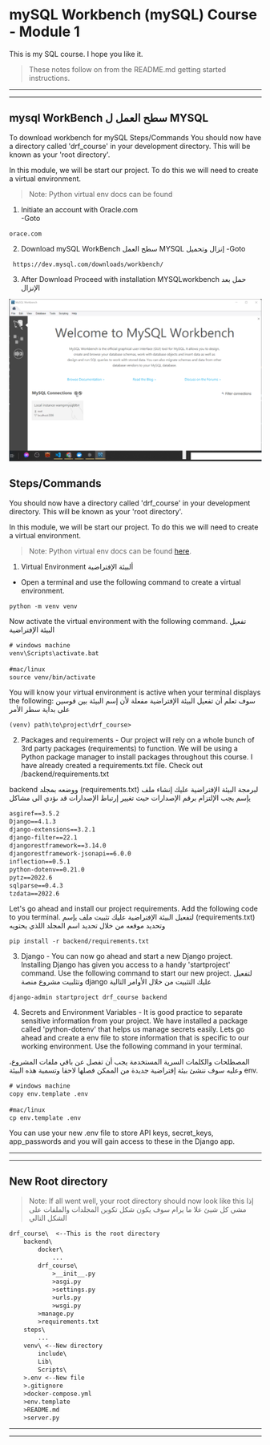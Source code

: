 # mySQL Workbench (mySQL) Course - Module 1
This is my SQL course. I hope you like it.

> These notes follow on from the README.md getting started instructions.
***
***

## mysql WorkBench                                                   سطح العمل ل MYSQL ##
To download workbench for mySQL 
 Steps/Commands
You should now have a directory called 'drf_course' in your development directory. This will be known as your 'root directory'.

In this module, we will be start our project. To do this we will need to create a virtual environment.
>Note: Python virtual env docs can be found

1) Initiate an account with Oracle.com     
-Goto
```
orace.com
```
2) Download mySQL WorkBench      سطح العمل MYSQL إنزال وتحميل
-Goto
```
 https://dev.mysql.com/downloads/workbench/
```
3) After Download Proceed with installation      MYSQLworkbench  حمل بعد الإنزال


![Alt text](https://github.com/basharourabi/django_course/blob/main/static_files/MySQLWorkbench_zqUHOFlbG8.png)

## Steps/Commands
You should now have a directory called 'drf_course' in your development directory. This will be known as your 'root directory'.

In this module, we will be start our project. To do this we will need to create a virtual environment.
>Note: Python virtual env docs can be found [here](https://docs.python.org/3/tutorial/venv.html).

1) Virtual Environment      ألبيئة الإفتراضية
- Open a terminal and use the following command to create a virtual environment. 
```
python -m venv venv
```
Now activate the virtual environment with the following command. تفعيل البيئة الإفتراضية
```
# windows machine
venv\Scripts\activate.bat

#mac/linux
source venv/bin/activate
```
You will know your virtual environment is active when your terminal displays the following:
سوف تعلم أن تفعيل البيئة الإفتراضية مفعلة لأن إسم البيئة بين قوسين على بداية سطر الأمر
```
(venv) path\to\project\drf_course>
```

2) Packages and requirements - Our project will rely on a whole bunch of 3rd party packages (requirements) to function. We will be using a Python package manager to install packages throughout this course. 
I have already created a requirements.txt file. Check out /backend/requirements.txt

 
 backend ووضعه بمجلد   (requirements.txt) لبرمجة البيئة الإفتراضية عليك إنشاء ملف يإسم
يجب الإلتزام برقم الإصدارات حيث تغيير إرتباط الإصدارات قد ىؤدي الى مشاكل  
```
asgiref==3.5.2
Django==4.1.3
django-extensions==3.2.1
django-filter==22.1
djangorestframework==3.14.0
djangorestframework-jsonapi==6.0.0
inflection==0.5.1
python-dotenv==0.21.0
pytz==2022.6
sqlparse==0.4.3
tzdata==2022.6
```
Let's go ahead and install our project requirements. Add the following code to you terminal.
لتفعيل البيئة الإفتراضية عليك  تثبيت ملف يإسم (requirements.txt) وتحديد موقعه من خلال تحديد اسم المجلد اللذي يحتويه


```
pip install -r backend/requirements.txt
```

3) Django - You can now go ahead and start a new Django project. Installing Django has given you access to a handy 'startproject' command. Use the following command to start our new project.
لتفعيل وتثلبيت مشروع منصة django عليك التثبيت من خلال الأوامر التالية 
```
django-admin startproject drf_course backend
```

4) Secrets and Environment Variables - It is good practice to separate sensitive information from your project. We have installed a package called 'python-dotenv' that helps us manage secrets easily. Lets go ahead and create a env file to store information that is specific to our working environment. Use the following command in your terminal.

المصطلحات والكلمات السرية المستخدمة يجب أن تفصل عن باقي ملفات المشروع، وعليه سوف ننشئ بيئة  إفتراضية  جديدة من الممكن فصلها لاحقا وتسمية هذه البيئة env. 

```
# windows machine
copy env.template .env

#mac/linux
cp env.template .env
```

You can use your new .env file to store API keys, secret_keys, app_passwords and you will gain access to these in the Django app.
***
***

## New Root directory
>Note: If all went well, your root directory should now look like this
إذا مشي كل شيئ علا ما يرام سوف يكون شكل تكوبن المجلدات والملفات على الشكل التالي
```
drf_course\  <--This is the root directory
    backend\
        docker\
            ...
        drf_course\
            >__init__.py
            >asgi.py
            >settings.py
            >urls.py
            >wsgi.py
        >manage.py
        >requirements.txt
    steps\
        ...
    venv\ <--New directory
        include\
        Lib\
        Scripts\
    >.env <--New file
    >.gitignore
    >docker-compose.yml
    >env.template
    >README.md
    >server.py
```

***
***
